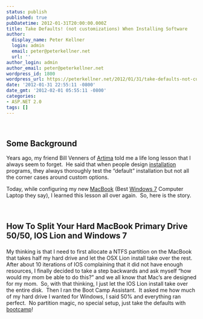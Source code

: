 ```yaml
---
status: publish
published: true
pubDatetime: 2012-01-31T20:00:00.000Z
title: Take Defaults! (not customizations) When Installing Software
author:
  display_name: Peter Kellner
  login: admin
  email: peter@peterkellner.net
  url: ''
author_login: admin
author_email: peter@peterkellner.net
wordpress_id: 1800
wordpress_url: https://peterkellner.net/2012/01/31/take-defaults-not-customizations-when-installing-software/
date: '2012-01-31 22:55:11 -0800'
date_gmt: '2012-02-01 05:55:11 -0800'
categories:
- ASP.NET 2.0
tags: []
---
```

<p>&#160;</p>
<h2>Some Background</h2>
<p>Years ago, my friend Bill Venners of <a href="http://www.artima.com/weblogs/index.jsp?blogger=bv">Artima</a> told me a life long lesson that I always seem to forget.&#160; He said that when people design <a href="http://www.apple.com/macosx/recovery/">installation</a> programs, they always thoroughly test the “default” installation but not all the corner cases around custom options.</p>
<p>Today, while configuring my new <a href="http://www.apple.com/mac/">MacBook</a> (Best <a href="http://windows.microsoft.com/en-us/windows7/products/home">Windows 7</a> Computer Laptop they say), I learned this lesson all over again.&#160; So, here is the story.</p>
<p>&#160;</p>
<h2>
<p>How To Split Your Hard MacBook Primary Drive 50/50, IOS Lion and Windows 7</p>
</h2>
<p>My thinking is that I need to first allocate a NTFS partition on the MacBook that takes half my hard drive and let the OSX Lion install take over the rest.&#160; After about 10 iterations of IOS complaining that it did not have enough resources, I finally decided to take a step backwards and ask myself “how would my mom be able to do this?” and we all know that Mac’s are designed for my mom.&#160; So, with that thinking, I just let the IOS Lion install take over the entire disk.&#160; Then I ran the Boot Camp Assistant.&#160; It asked me how much of my hard drive I wanted for Windows, I said 50% and everything ran perfect.&#160; No partition magic, no special setup, just take the defaults with <a href="http://www.apple.com/support/bootcamp/">bootcamp</a>!</p>
